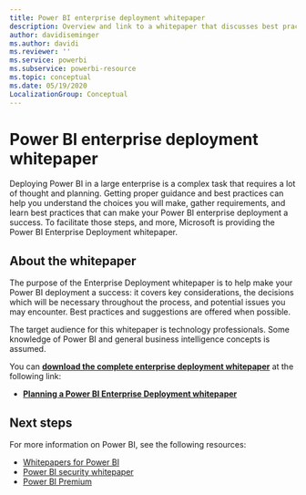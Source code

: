 ```yaml
---
title: Power BI enterprise deployment whitepaper
description: Overview and link to a whitepaper that discusses best practices for Power BI deployments in the enterprise
author: davidiseminger
ms.author: davidi
ms.reviewer: ''
ms.service: powerbi
ms.subservice: powerbi-resource
ms.topic: conceptual
ms.date: 05/19/2020
LocalizationGroup: Conceptual
---
```


# Power BI enterprise deployment whitepaper

Deploying Power BI in a large enterprise is a complex task that requires a lot of thought and planning. Getting proper guidance and best practices can help you understand the choices you will make, gather requirements, and learn best practices that can make your Power BI enterprise deployment a success. To facilitate those steps, and more, Microsoft is providing the Power BI Enterprise Deployment whitepaper.

## About the whitepaper
The purpose of the Enterprise Deployment whitepaper is to help make your Power BI deployment a success: it covers key considerations, the decisions which will be necessary throughout the process, and potential issues you may encounter. Best practices and suggestions are offered when possible.

The target audience for this whitepaper is technology professionals. Some knowledge of Power BI and general business intelligence concepts is assumed.

You can [**download the complete enterprise deployment whitepaper**](https://aka.ms/PBIEnterpriseDeploymentWP) at the following link: 

* [**Planning a Power BI Enterprise Deployment whitepaper**](https://aka.ms/PBIEnterpriseDeploymentWP)

## Next steps

For more information on Power BI, see the following resources:

- [Whitepapers for Power BI](whitepapers.md)
- [Power BI security whitepaper](whitepaper-powerbi-security.md)
- [Power BI Premium](https://aka.ms/pbipremiumwhitepaper)

